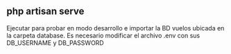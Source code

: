 
## php artisan serve

Ejecutar para probar en modo desarrollo e importar la BD vuelos ubicada en la carpeta database. Es necesario modificar el archivo .env con sus DB_USERNAME y DB_PASSWORD
